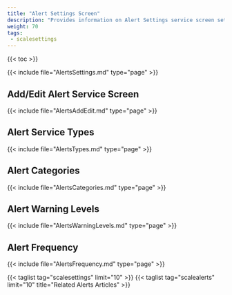 ```yaml
---
title: "Alert Settings Screen"
description: "Provides information on Alert Settings service screen settings."
weight: 70
tags:
 - scalesettings
---
```


{{< toc >}}

{{< include file="AlertsSettings.md" type="page" >}}

## Add/Edit Alert Service Screen

{{< include file="AlertsAddEdit.md" type="page" >}}

## Alert Service Types

{{< include file="AlertsTypes.md" type="page" >}}

## Alert Categories

{{< include file="AlertsCategories.md" type="page" >}}
## Alert Warning Levels

{{< include file="AlertsWarningLevels.md" type="page" >}}

## Alert Frequency

{{< include file="AlertsFrequency.md" type="page" >}}

{{< taglist tag="scalesettings" limit="10" >}}
{{< taglist tag="scalealerts" limit="10" title="Related Alerts Articles" >}}
